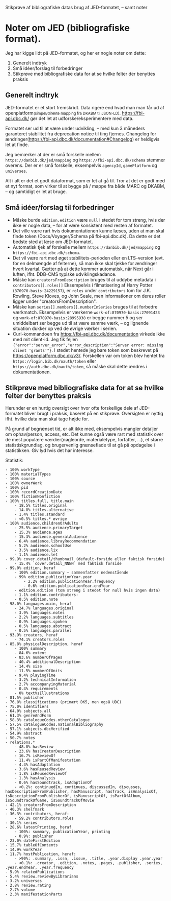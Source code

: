 Stikprøve af bibliografiske datas brug af JED-formatet, – samt noter

# Noter om JED (bibliografiske format).

Jeg har kigge lidt på JED-formatet, og her er nogle noter om dette:

1. Generelt indtryk
2. Små idéer/forslag til forbedringer
3. Stikprøve med bibliografiske data for at se hvilke felter der benyttes praksis

## Generelt indtryk

JED-formatet er et stort fremskridt.  Data rigere end hvad man man får ud af openplatform<small>(simpel/direkte mapping fra DKABM til JSON-LD)</small>.  https://fbi-api.dbc.dk/ gør det let at udforske/eksperimentere med data.

Formatet ser ud til at være under udvikling, – med kun 3 måneders garanteret stabilitet fra deprecation notice til ting fjernes. Changelog for ændringer(https://fbi-api.dbc.dk/documentation#Changelog) er heldigvis let at finde.

Jeg bemærker at der er små forskelle mellem `https://danbib.dk/jed/mapping` og `https://fbi-api.dbc.dk/schema` stemmer overens. Der er er små forskelle, eksempelvis `agencyId`, `gamePlatform` og `universes`.

Alt i alt er det et godt dataformat, som er let at gå til. 
Tror at det er godt med et nyt format, som virker til at bygge på / mappe fra både MARC og DKABM, – og samtidigt er let at bruge.

## Små idéer/forslag til forbedringer

- Måske burde `edition.edition` være `null` i stedet for tom streng, hvis der ikke er nogle data, – for at være konsistent med resten af formatet.
- Det ville være rart hvis dokumentationen kunne læses, uden at man skal finde token (Docs/Voyager/Schema på fbi-api.dbc.dk). Da dette er det bedste sted at læse om JED-formatet.
- Automatisk tjek af forskelle mellem `https://danbib.dk/jed/mapping` og `https://fbi-api.dbc.dk/schema`.
- Det vil være rart med øget stabilitets-perioden eller en LTS-version (evt. for en delmængde af felterne), så man ikke skal tjekke for ændringer hvert kvartal. Gætter på at dette kommer automatisk, når Next går i luften, ifht. DDB-CMS typiske udviklingskadance.
- Måske kan `creatorsFromDescription` bruges til at uddybe metadata i `contributors[].roles[]` Eksempelvis i filmatisering af Harry Potter (`870970-basis:24229157`), er `roles` under `contributors` tom for J.K. Rowling, Steve Kloves, og John Seale, men informationer om deres roller ligger under "creatorsFromDescription".
- Måske kan `series[].members[].numberInSeries` bruges til at forbedre værkmatch. Eksempelvis er værkerne `work-of:870970-basis:27091423` og `work-of:870970-basis:28995938` er begge nummer 5 og ser umiddelbart ser begge ud til at være samme værk, – og lignende situation dukker op ved de øvrige værker i serien.
- Curl-kommandoen fra https://fbi-api.dbc.dk/documentation virkede ikke med mit client-id. Jeg fik fejlen `{"error":"server_error","error_description":"Server error: missing client 'grants'"}`.  I stedet hentede jeg bare token som beskrevet på https://openplatform.dbc.dk/v3/.  Forskellen var om token blev hentet fra `https://login.bib.dk/oauth/token` eller `https://auth.dbc.dk/oauth/token`, så måske skal dette ændres i dokumentationen.

## Stikprøve med bibliografiske data for at se hvilke felter der benyttes praksis

Herunder er en hurtig oversigt over hvor ofte forskellige dele af JED-formatet bliver brugt i praksis, baseret på en stikprøve.  Oversigten er nyttig ifht. hvilke data man skal tage højde for.

På grund af begrænset tid, er alt ikke med, eksempelvis mangler detaljer om ophav/person, access, etc. Det kunne også være rart med statistik over de mest populære værdier(nøgleorde, materialetype, forfatter, ...), et større statistiskgrundlag, og brugervenlig grænseflade til at gå på opdagelse i statistikken. Giv lyd hvis det har interesse.

<!-- på ca. 738.000 poster (heraf 426K katalog-poster og 170K basisposter). Stikprøven er fundet ved at hente værker og relaterede poster til 80K tilfældige PID'er, der blev vist i DDB-CMS i november 2023.-->
Statistik:

```
- 100% workType
- 100% materialTypes
- 100% source
- 100% ownerWork
- 100% pid
- 100% recordCreationDate
- 100% fictionNonfiction
- 100% titles.full, title.main
    - 18.5% titles.original
    - 14.8% titles.alternative
    - 1.4% titles.standard
    - <0.5% titles.* øvrige
- 100% audience.childrenOrAdults
    - 25.5% audience.primaryTarget
    - 15.3% audience.ages
    - 15.3% audience.generalAudience
    - 6.4% audience.librayRecommendation
    - 5.2% audience.schoolUse
    - 3.5% audience.lix
    - 1.1% audience.let
- 99.9% cover.detail/thumbnail (default-forside eller faktisk forside)
    - 15.4% `cover.detail_NNNN` med faktisk forside
- 99.0% edition, heraf
    - 100% edition.summary – sammenfatter nedenstående
    - 99% edition.publicationYear.year
        - 2.2% edition.publicationYear.frequency
        - 0.6% edition.publicationYear.endYear
    - edition.edition (tom streng i stedet for null hvis ingen data)
    - 1.1% edition.contributors:
    - 0.5% edition.note
- 98.0% languages.main, heraf
    - 24.7% languages.original
    - 3.9% languages.notes
    - 2.2% languages.subtitles
    - 0.9% languages.spoken
    - 0.5% languages.abstract
    - 0.5% languages.parallel
- 93.9% creators, heraf
    - 74.1% creators.roles
- 85.8% physicalDescription, heraf
    - 100% summary
    - 84.6% extent
    - 83.6% numberOfPages
    - 40.4% additionalDescription
    - 14.4% size
    - 11.5% numberOfUnits
    - 9.4% playingTime
    - 3.2% technicalInformation
    - 2.7% accompanyingMaterial
    - 0.4% requirements
    - 0% textVsIllustrations
- 81.5% publisher
- 76.8% classifications (primært DK5, men også UDC)
- 75.0% identifiers
- 64.0% subjects.all
- 61.3% genreAndForm
- 58.3% catalogueCodes.otherCatalogue
- 57.5% catalogueCodes.nationalBibliography
- 57.1% subjects.dbcVerified
- 54.9% abstract
- 50.7% notes
- relations.*
    - 48.8% hasReview
    - 23.6% hasCreatorDescription
    - 16.7% isReviewOf
    - 11.4% isPartOfManifestation
    - 4.4% hasAdaptation
    - 3.6% hasReusedReview
    - 1.8% isReusedReviewOf
    - 1.3% hasAnalysis
    - 0.6% hasSoundtrack, isAdaptionOf
    - <0.2%: continuedIn, continues, discussedIn, discusses, hasDescriptionFromPublisher, hasManuscript, hasTrack, isAnalysisOf, isDescriptionFromPublisherOf, isManuscriptOf, isPartOfAlbum, isSoundtrackOfGame, isSoundtrackOfMovie
- 42.1% creatorsFromDescription
- 40.3% shelfmark
- 36.3% contributors, heraf:
    - 59.2% contributors.roles
- 30.1% series
- 28.6% latestPrinting, heraf
    - 100%: summary, publicationYear, printing
    - 0.9%: publisher
- 23.0% dateFirstEdition
- 15.7% tableOfContents
- 14.9% workYear
- 11.7% hostPublication, heraf:
    - >90%: .summary, .issn, .issue, .title, .year.display .year.year
    - <0.1%: .creator, .edition, .notes, .pages, .publisher, .series, .year.endYear, .year.frequency
- 5.9% relatedPublications
- 5.4% review.reviewByLibrarians
- 3.2% universes
- 2.8% review.rating
- 2.7% volume
- 2.3% manifestationParts
```
